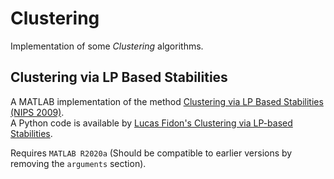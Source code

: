 # Clustering

Implementation of some *Clustering* algorithms.

## Clustering via LP Based Stabilities
A MATLAB implementation of the method [Clustering via LP Based Stabilities (NIPS 2009)](https://dblp.uni-trier.de/rec/conf/nips/KomodakisPT08.html).  
A Python code is available by [Lucas Fidon's Clustering via LP-based Stabilities](https://github.com/LucasFidon/Clustering-via-LP-based-Stabilities).

Requires `MATLAB R2020a` (Should be compatible to earlier versions by removing the `arguments` section).
